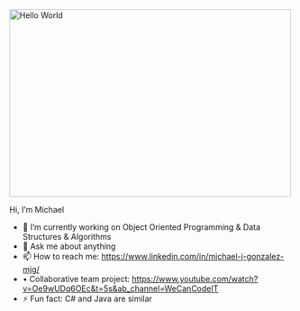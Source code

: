 <div>
<!DOCTYPE html>
 <html>
 <body>
<img src="https://miro.medium.com/max/1400/1*U-R58ahr5dtAvtSLGK2wXg.png" alt ="Hello World" width="500" height ="333"> </img> 
 </div>
 </body>
 </html>
<div> 
 <p> Hi, I’m Michael <br>
 </p> 
</div>
<!--MichaelJGonzalez/MichaelJGonzalez** is a ✨ _special_ ✨ repository because its `README.md` (this file) appears on your GitHub profile.//-->
<!--Here are some ideas to get you started:-->

- 🔭 I’m currently working on Object Oriented Programming & Data Structures & Algorithms
- 💬 Ask me about anything
- 📫 How to reach me: https://www.linkedin.com/in/michael-j-gonzalez-mjg/
- •	Collaborative team project: https://www.youtube.com/watch?v=Oe9wUDq6OEc&t=5s&ab_channel=WeCanCodeIT
- ⚡ Fun fact: C# and Java are similar


